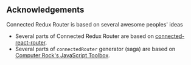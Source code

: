 Acknowledgements
----------------

Connected Redux Router is based on several awesome peoples' ideas

- Several parts of Connected Redux Router are based on [connected-react-router](https://github.com/supasate/connected-react-router).
- Several parts of `connectedRouter` generator (saga) are based on [Computer Rock's JavaScript Toolbox](https://github.com/computerrock/javascript-team-toolbox).
